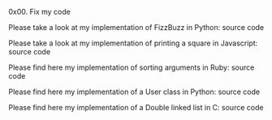 0x00. Fix my code

Please take a look at my implementation of FizzBuzz in Python: source code

Please take a look at my implementation of printing a square in Javascript: source code

Please find here my implementation of sorting arguments in Ruby: source code

Please find here my implementation of a User class in Python: source code

Please find here my implementation of a Double linked list in C: source code
